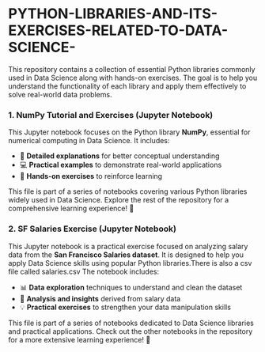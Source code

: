 # PYTHON-LIBRARIES-AND-ITS-EXERCISES-RELATED-TO-DATA-SCIENCE-
This repository contains a collection of essential Python libraries commonly used in Data Science along with hands-on exercises. The goal is to help you understand the functionality of each library and apply them effectively to solve real-world data problems.

### 1. NumPy Tutorial and Exercises (Jupyter Notebook)

This Jupyter notebook focuses on the Python library **NumPy**, essential for numerical computing in Data Science. It includes:

- 📄 **Detailed explanations** for better conceptual understanding  
- 💻 **Practical examples** to demonstrate real-world applications  
- 📝 **Hands-on exercises** to reinforce learning  

This file is part of a series of notebooks covering various Python libraries widely used in Data Science. Explore the rest of the repository for a comprehensive learning experience! 🚀

### 2. SF Salaries Exercise (Jupyter Notebook)

This Jupyter notebook is a practical exercise focused on analyzing salary data from the **San Francisco Salaries dataset**. It is designed to help you apply Data Science skills using popular Python libraries.There is also a csv file called salaries.csv The notebook includes:

- 📊 **Data exploration** techniques to understand and clean the dataset  
- 🔎 **Analysis and insights** derived from salary data  
- 💡 **Practical exercises** to strengthen your data manipulation skills  

This file is part of a series of notebooks dedicated to Data Science libraries and practical applications. Check out the other notebooks in the repository for a more extensive learning experience! 🚀
